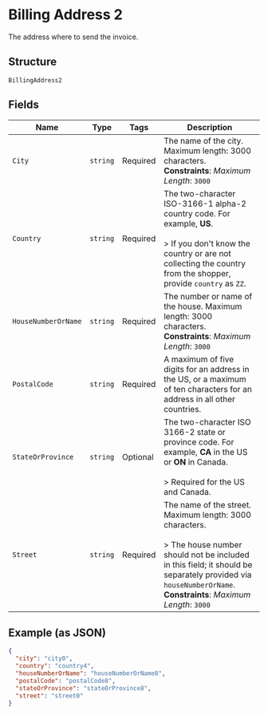 
# Billing Address 2

The address where to send the invoice.

## Structure

`BillingAddress2`

## Fields

| Name | Type | Tags | Description |
|  --- | --- | --- | --- |
| `City` | `string` | Required | The name of the city. Maximum length: 3000 characters.<br>**Constraints**: *Maximum Length*: `3000` |
| `Country` | `string` | Required | The two-character ISO-3166-1 alpha-2 country code. For example, **US**.<br><br>> If you don't know the country or are not collecting the country from the shopper, provide `country` as `ZZ`. |
| `HouseNumberOrName` | `string` | Required | The number or name of the house. Maximum length: 3000 characters.<br>**Constraints**: *Maximum Length*: `3000` |
| `PostalCode` | `string` | Required | A maximum of five digits for an address in the US, or a maximum of ten characters for an address in all other countries. |
| `StateOrProvince` | `string` | Optional | The two-character ISO 3166-2 state or province code. For example, **CA** in the US or **ON** in Canada.<br><br>> Required for the US and Canada. |
| `Street` | `string` | Required | The name of the street. Maximum length: 3000 characters.<br><br>> The house number should not be included in this field; it should be separately provided via `houseNumberOrName`.<br>**Constraints**: *Maximum Length*: `3000` |

## Example (as JSON)

```json
{
  "city": "city0",
  "country": "country4",
  "houseNumberOrName": "houseNumberOrName8",
  "postalCode": "postalCode8",
  "stateOrProvince": "stateOrProvince8",
  "street": "street0"
}
```

